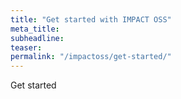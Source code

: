 ```yaml
---
title: "Get started with IMPACT OSS"
meta_title:
subheadline:
teaser:
permalink: "/impactoss/get-started/"
---
```


Get started
